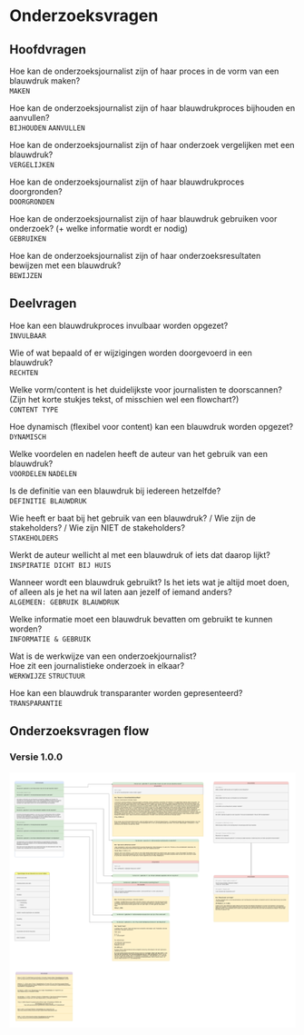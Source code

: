 # Onderzoeksvragen

## Hoofdvragen

Hoe kan de onderzoeksjournalist zijn of haar proces in de vorm van een blauwdruk maken?   
`MAKEN`

Hoe kan de onderzoeksjournalist zijn of haar blauwdrukproces bijhouden en aanvullen?   
`BIJHOUDEN` `AANVULLEN`

Hoe kan de onderzoeksjournalist zijn of haar onderzoek vergelijken met een blauwdruk?   
`VERGELIJKEN`

Hoe kan de onderzoeksjournalist zijn of haar blauwdrukproces doorgronden?   
`DOORGRONDEN`

Hoe kan de onderzoeksjournalist zijn of haar blauwdruk gebruiken voor onderzoek? \(+ welke informatie wordt er nodig\)   
`GEBRUIKEN`

Hoe kan de onderzoeksjournalist zijn of haar onderzoeksresultaten bewijzen met een blauwdruk?   
`BEWIJZEN`

## Deelvragen

Hoe kan een blauwdrukproces invulbaar worden opgezet?   
`INVULBAAR`

Wie of wat bepaald of er wijzigingen worden doorgevoerd in een blauwdruk?   
`RECHTEN`

Welke vorm/content is het duidelijkste voor journalisten te doorscannen? \(Zijn het korte stukjes tekst, of misschien wel een flowchart?\)   
`CONTENT TYPE`

Hoe dynamisch \(flexibel voor content\) kan een blauwdruk worden opgezet?   
`DYNAMISCH`

Welke voordelen en nadelen heeft de auteur van het gebruik van een blauwdruk?   
`VOORDELEN` `NADELEN`

Is de definitie van een blauwdruk bij iedereen hetzelfde?   
`DEFINITIE BLAUWDRUK`

Wie heeft er baat bij het gebruik van een blauwdruk? / Wie zijn de stakeholders? / Wie zijn NIET de stakeholders?   
`STAKEHOLDERS`

Werkt de auteur wellicht al met een blauwdruk of iets dat daarop lijkt?   
`INSPIRATIE DICHT BIJ HUIS`

Wanneer wordt een blauwdruk gebruikt? Is het iets wat je altijd moet doen, of alleen als je het na wil laten aan jezelf of iemand anders?   
`ALGEMEEN: GEBRUIK BLAUWDRUK`

Welke informatie moet een blauwdruk bevatten om gebruikt te kunnen worden?   
`INFORMATIE & GEBRUIK`

Wat is de werkwijze van een onderzoekjournalist?   
Hoe zit een journalistieke onderzoek in elkaar?   
`WERKWIJZE` `STRUCTUUR`

Hoe kan een blauwdruk transparanter worden gepresenteerd?   
`TRANSPARANTIE`

## Onderzoeksvragen flow

### Versie 1.0.0

![Onderzoeksvragen flow: Versie 1.0.0](../.gitbook/assets/blauwdruk-proces-diagram-hoofd-en-deelvragen_v1.png)

